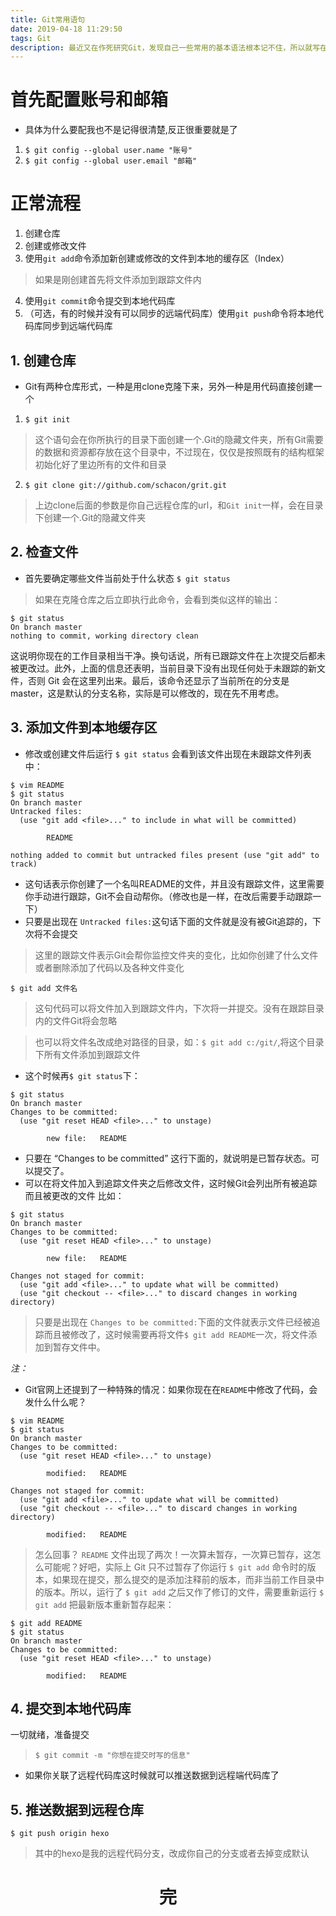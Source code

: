 ```yaml
---
title: Git常用语句
date: 2019-04-18 11:29:50
tags: Git
description: 最近又在作死研究Git，发现自己一些常用的基本语法根本记不住，所以就写在这里，以防万一。本人是个萌新，如有错误请回.....emmmmmmm   好像没开评论，算了算了，有时间再说吧。大多数都是我从Git官网和一些大佬博客上总结（抄）出来的。
---
```

# 首先配置账号和邮箱
 - 具体为什么要配我也不是记得很清楚,反正很重要就是了
 1. `$ git config --global user.name "账号"`
 2. `$ git config --global user.email "邮箱"`

# 正常流程
1. 创建仓库
2. 创建或修改文件
3. 使用`git add`命令添加新创建或修改的文件到本地的缓存区（Index）
> 如果是刚创建首先将文件添加到跟踪文件内
4. 使用`git commit`命令提交到本地代码库
5. （可选，有的时候并没有可以同步的远端代码库）使用`git push`命令将本地代码库同步到远端代码库

## 1. 创建仓库
- Git有两种仓库形式，一种是用clone克隆下来，另外一种是用代码直接创建一个
1. `$ git init`    
> 这个语句会在你所执行的目录下面创建一个.Git的隐藏文件夹，所有Git需要的数据和资源都存放在这个目录中，不过现在，仅仅是按照既有的结构框架初始化好了里边所有的文件和目录
2. `$ git clone git://github.com/schacon/grit.git`
> 上边clone后面的参数是你自己远程仓库的url，和`Git init`一样，会在目录下创建一个.Git的隐藏文件夹


## 2. 检查文件
- 首先要确定哪些文件当前处于什么状态
`$ git status`
> 如果在克隆仓库之后立即执行此命令，会看到类似这样的输出：
```
$ git status
On branch master
nothing to commit, working directory clean
```
这说明你现在的工作目录相当干净。换句话说，所有已跟踪文件在上次提交后都未被更改过。此外，上面的信息还表明，当前目录下没有出现任何处于未跟踪的新文件，否则 Git 会在这里列出来。最后，该命令还显示了当前所在的分支是 master，这是默认的分支名称，实际是可以修改的，现在先不用考虑。

## 3. 添加文件到本地缓存区
- 修改或创建文件后运行 `$ git status` 会看到该文件出现在未跟踪文件列表中：
```
$ vim README
$ git status
On branch master
Untracked files:
  (use "git add <file>..." to include in what will be committed)

        README

nothing added to commit but untracked files present (use "git add" to track)
```
- 这句话表示你创建了一个名叫README的文件，并且没有跟踪文件，这里需要你手动进行跟踪，Git不会自动帮你。（修改也是一样，在改后需要手动跟踪一下）
- 只要是出现在 `Untracked files:`这句话下面的文件就是没有被Git追踪的，下次将不会提交
> 这里的跟踪文件表示Git会帮你监控文件夹的变化，比如你创建了什么文件或者删除添加了代码以及各种文件变化

`$ git add 文件名`
> 这句代码可以将文件加入到跟踪文件内，下次将一并提交。没有在跟踪目录内的文件Git将会忽略

> 也可以将文件名改成绝对路径的目录，如：`$ git add c:/git/`,将这个目录下所有文件添加到跟踪文件

- 这个时候再`$ git status`下：
```
$ git status
On branch master
Changes to be committed:
  (use "git reset HEAD <file>..." to unstage)

        new file:   README
```
- 只要在 “Changes to be committed” 这行下面的，就说明是已暂存状态。可以提交了。
- 可以在将文件加入到追踪文件夹之后修改文件，这时候Git会列出所有被追踪而且被更改的文件
比如：

```
$ git status
On branch master
Changes to be committed:
  (use "git reset HEAD <file>..." to unstage)

        new file:   README

Changes not staged for commit:
  (use "git add <file>..." to update what will be committed)
  (use "git checkout -- <file>..." to discard changes in working directory)
```
> 只要是出现在 `Changes to be committed:`下面的文件就表示文件已经被追踪而且被修改了，这时候需要再将文件`$ git add README`一次，将文件添加到暂存文件中。

*注：*
- Git官网上还提到了一种特殊的情况：如果你现在在`README`中修改了代码，会发什么什么呢？
```
$ vim README
$ git status
On branch master
Changes to be committed:
  (use "git reset HEAD <file>..." to unstage)

        modified:   README

Changes not staged for commit:
  (use "git add <file>..." to update what will be committed)
  (use "git checkout -- <file>..." to discard changes in working directory)

        modified:   README
```
> 怎么回事？ `README` 文件出现了两次！一次算未暂存，一次算已暂存，这怎么可能呢？好吧，实际上 Git 只不过暂存了你运行 `$ git add` 命令时的版本，如果现在提交，那么提交的是添加注释前的版本，而非当前工作目录中的版本。所以，运行了 `$ git add` 之后又作了修订的文件，需要重新运行 `$ git add` 把最新版本重新暂存起来：
```
$ git add README
$ git status
On branch master
Changes to be committed:
  (use "git reset HEAD <file>..." to unstage)
 
        modified:   README
```

## 4. 提交到本地代码库
  一切就绪，准备提交
> `$ git commit -m "你想在提交时写的信息"`
 - 如果你关联了远程代码库这时候就可以推送数据到远程端代码库了

## 5. 推送数据到远程仓库
`$ git push origin hexo`
> 其中的hexo是我的远程代码分支，改成你自己的分支或者去掉变成默认


# <center>完</center>